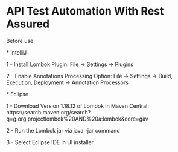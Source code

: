# API Test Automation With Rest Assured

<p> Before use </p>

<p> * IntelliJ </p>
<p> 1 - Install Lombok Plugin: File -> Settings -> Plugins </p>
<p> 2 - Enable Annotations Processing Option: File -> Settings -> Build, Execution, Deployment -> Annotation Processors </p>

<p> * Eclipse </p>
<p> 1 - Download Version 1.18.12 of Lombok in Maven Central: https://search.maven.org/search?q=g:org.projectlombok%20AND%20a:lombok&core=gav </p>
<p> 2 - Run the Lombok jar via java -jar command </p>
<p> 3 - Select Eclipse IDE in UI installer </p>
